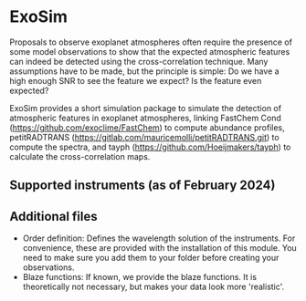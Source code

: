 # ExoSim

Proposals to observe exoplanet atmospheres often require the presence of some model observations to show that the expected atmospheric features can indeed be detected using the cross-correlation technique. 
Many assumptions have to be made, but the principle is simple: Do we have a high enough SNR to see the feature we expect? Is the feature even expected?

ExoSim provides a short simulation package to simulate the detection of atmospheric features in exoplanet atmospheres, linking FastChem Cond (https://github.com/exoclime/FastChem) to compute abundance profiles, 
petitRADTRANS (https://gitlab.com/mauricemolli/petitRADTRANS.git) to compute the spectra, and tayph (https://github.com/Hoeijmakers/tayph) to calculate the cross-correlation maps. 


## Supported instruments (as of February 2024)


## Additional files

- Order definition: Defines the wavelength solution of the instruments. For convenience, these are provided with the installation of this module. You need to make sure you add them to your folder before creating your observations.
- Blaze functions: If known, we provide the blaze functions. It is theoretically not necessary, but makes your data look more 'realistic'.
  
